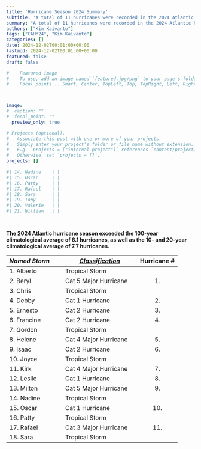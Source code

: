 ```yaml
---
title: 'Hurricane Season 2024 Summary'
subtitle: 'A total of 11 hurricanes were recorded in the 2024 Atlantic hurricane season, which was the resolving outcome in [CAHM24](/market/cahm24/).'
summary: "A total of 11 hurricanes were recorded in the 2024 Atlantic hurricane season, which was the resolving outcome in  [CAHM24](/market/cahm24/)."
authors: ["Kim Kaivanto"]
tags: ["CAHM24", "Kim Kaivanto"]
categories: []
date: 2024-12-02T00:01:00+00:00
lastmod: 2024-12-02T00:01:00+00:00
featured: false
draft: false

#    Featured image
#    To use, add an image named `featured.jpg/png` to your page's folder.
#    Focal points... Smart, Center, TopLeft, Top, TopRight, Left, Right, BottomLeft, Bottom, BottomRight.



image: 
#  caption: ""
#  focal_point: ""
  preview_only: true

# Projects (optional).
#   Associate this post with one or more of your projects.
#   Simply enter your project's folder or file name without extension.
#   E.g. `projects = ["internal-project"]` references `content/project/deep-learning/index.md`.
#   Otherwise, set `projects = []`.
projects: []

#| 14. Nadine    | |
#| 15. Oscar     | |
#| 16. Patty     | |
#| 17. Rafael    | |
#| 18. Sara      | |
#| 19. Tony      | |
#| 20. Valerie   | |
#| 21. William   | |

---
```


<div> 

**The 2024 Atlantic hurricane season exceeded the 100-year climatological average of 6.1 hurricanes, as well as the 10- and 20-year climatological average of 7.7 hurricanes.**


<center>
                   

| *Named Storm*  &nbsp;  &nbsp; &nbsp;| [*Classification*](https://www.crucialab.net/post/hurricane-intensity-scale/) | Hurricane \# |
| ---           |--- | :---: |
|  1. Alberto   | Tropical Storm |  |           
|  2. Beryl     | Cat 5 Major Hurricane &nbsp; &nbsp;  | 1. |             
|  3. Chris     | Tropical Storm | |            
|  4. Debby     | Cat 1 Hurricane| 2. |            
|  5. Ernesto   | Cat 2 Hurricane| 3. |            
|  6. Francine  | Cat 2 Hurricane| 4. |          
|  7. Gordon    | Tropical Storm|  |           
|  8. Helene    | Cat 4 Major Hurricane| 5. |           
|  9. Isaac     | Cat 2 Hurricane| 6. |            
|  10. Joyce    | Tropical Storm|  |                        
| 11. Kirk      | Cat 4 Major Hurricane| 7. |
| 12. Leslie    | Cat 1 Hurricane| 8. |
| 13. Milton    | Cat 5 Major Hurricane| 9. |
| 14. Nadine    | Tropical Storm | |
| 15. Oscar     | Cat 1 Hurricane| 10. |
| 16. Patty     | Tropical Storm| |
| 17. Rafael    | Cat 3 Major Hurricane| 11. |
| 18. Sara      | Tropical Storm| | 

         
</center>                             





<br>
 
